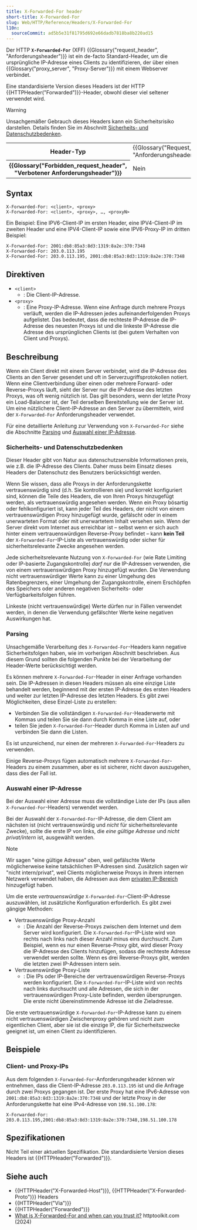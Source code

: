 ```yaml
---
title: X-Forwarded-For header
short-title: X-Forwarded-For
slug: Web/HTTP/Reference/Headers/X-Forwarded-For
l10n:
  sourceCommit: ad5b5e31f81795d692e66dadb7818ba8b220ad15
---
```


Der HTTP **`X-Forwarded-For`** (XFF) {{Glossary("request_header", "Anforderungsheader")}} ist ein de-facto Standard-Header, um die ursprüngliche IP-Adresse eines Clients zu identifizieren, der über einen {{Glossary("proxy_server", "Proxy-Server")}} mit einem Webserver verbindet.

Eine standardisierte Version dieses Headers ist der HTTP {{HTTPHeader("Forwarded")}}-Header, obwohl dieser viel seltener verwendet wird.

> [!WARNING]
> Unsachgemäßer Gebrauch dieses Headers kann ein Sicherheitsrisiko darstellen.
> Details finden Sie im Abschnitt [Sicherheits- und Datenschutzbedenken](#sicherheits-_und_datenschutzbedenken).

<table class="properties">
  <tbody>
    <tr>
      <th scope="row">Header-Typ</th>
      <td>{{Glossary("Request_header", "Anforderungsheader")}}</td>
    </tr>
    <tr>
      <th scope="row">{{Glossary("Forbidden_request_header", "Verbotener Anforderungsheader")}}</th>
      <td>Nein</td>
    </tr>
  </tbody>
</table>

## Syntax

```http
X-Forwarded-For: <client>, <proxy>
X-Forwarded-For: <client>, <proxy>, …, <proxyN>
```

Ein Beispiel: Eine IPV6-Client-IP im ersten Header, eine IPV4-Client-IP im zweiten Header und eine IPV4-Client-IP sowie eine IPV6-Proxy-IP im dritten Beispiel:

```http
X-Forwarded-For: 2001:db8:85a3:8d3:1319:8a2e:370:7348
X-Forwarded-For: 203.0.113.195
X-Forwarded-For: 203.0.113.195, 2001:db8:85a3:8d3:1319:8a2e:370:7348
```

## Direktiven

- `<client>`
  - : Die Client-IP-Adresse.
- `<proxy>`
  - : Eine Proxy-IP-Adresse.
    Wenn eine Anfrage durch mehrere Proxys verläuft, werden die IP-Adressen jedes aufeinanderfolgenden Proxys aufgelistet.
    Das bedeutet, dass die rechteste IP-Adresse die IP-Adresse des neuesten Proxys ist und die linkeste IP-Adresse die Adresse des ursprünglichen Clients ist (bei gutem Verhalten von Client und Proxys).

## Beschreibung

Wenn ein Client direkt mit einem Server verbindet, wird die IP-Adresse des Clients an den Server gesendet und oft in Serverzugriffsprotokollen notiert.
Wenn eine Clientverbindung über einen oder mehrere Forward- oder Reverse-Proxys läuft, sieht der Server nur die IP-Adresse des letzten Proxys, was oft wenig nützlich ist.
Das gilt besonders, wenn der letzte Proxy ein Load-Balancer ist, der Teil derselben Bereitstellung wie der Server ist.
Um eine nützlichere Client-IP-Adresse an den Server zu übermitteln, wird der `X-Forwarded-For` Anforderungsheader verwendet.

Für eine detaillierte Anleitung zur Verwendung von `X-Forwarded-For` siehe die Abschnitte [Parsing](#parsing) und [Auswahl einer IP-Adresse](#auswahl_einer_ip-adresse).

### Sicherheits- und Datenschutzbedenken

Dieser Header gibt von Natur aus datenschutzsensible Informationen preis, wie z.B. die IP-Adresse des Clients.
Daher muss beim Einsatz dieses Headers der Datenschutz des Benutzers berücksichtigt werden.

Wenn Sie wissen, dass alle Proxys in der Anforderungskette vertrauenswürdig sind (d.h. Sie kontrollieren sie) und korrekt konfiguriert sind, können die Teile des Headers, die von Ihren Proxys hinzugefügt werden, als vertrauenswürdig angesehen werden.
Wenn ein Proxy bösartig oder fehlkonfiguriert ist, kann jeder Teil des Headers, der nicht von einem vertrauenswürdigen Proxy hinzugefügt wurde, gefälscht oder in einem unerwarteten Format oder mit unerwartetem Inhalt versehen sein.
Wenn der Server direkt vom Internet aus erreichbar ist – selbst wenn er sich auch hinter einem vertrauenswürdigen Reverse-Proxy befindet – kann **kein Teil** der `X-Forwarded-For`-IP-Liste als vertrauenswürdig oder sicher für sicherheitsrelevante Zwecke angesehen werden.

Jede sicherheitsrelevante Nutzung von `X-Forwarded-For` (wie Rate Limiting oder IP-basierte Zugangskontrolle) _darf nur_ die IP-Adressen verwenden, die von einem vertrauenswürdigen Proxy hinzugefügt wurden.
Die Verwendung nicht vertrauenswürdiger Werte kann zu einer Umgehung des Ratenbegrenzers, einer Umgehung der Zugangskontrolle, einem Erschöpfen des Speichers oder anderen negativen Sicherheits- oder Verfügbarkeitsfolgen führen.

Linkeste (nicht vertrauenswürdige) Werte dürfen nur in Fällen verwendet werden, in denen die Verwendung gefälschter Werte keine negativen Auswirkungen hat.

### Parsing

Unsachgemäße Verarbeitung des `X-Forwarded-For`-Headers kann negative Sicherheitsfolgen haben, wie im vorherigen Abschnitt beschrieben.
Aus diesem Grund sollten die folgenden Punkte bei der Verarbeitung der Header-Werte berücksichtigt werden.

Es können mehrere `X-Forwarded-For`-Header in einer Anfrage vorhanden sein.
Die IP-Adressen in diesen Headers müssen als eine einzige Liste behandelt werden, beginnend mit der ersten IP-Adresse des ersten Headers und weiter zur letzten IP-Adresse des letzten Headers.
Es gibt zwei Möglichkeiten, diese Einzel-Liste zu erstellen:

- Verbinden Sie die vollständigen `X-Forwarded-For`-Headerwerte mit Kommas und teilen Sie sie dann durch Komma in eine Liste auf, oder
- teilen Sie jeden `X-Forwarded-For`-Header durch Komma in Listen auf und verbinden Sie dann die Listen.

Es ist unzureichend, nur einen der mehreren `X-Forwarded-For`-Headers zu verwenden.

Einige Reverse-Proxys fügen automatisch mehrere `X-Forwarded-For`-Headers zu einem zusammen, aber es ist sicherer, nicht davon auszugehen, dass dies der Fall ist.

### Auswahl einer IP-Adresse

Bei der Auswahl einer Adresse muss die vollständige Liste der IPs (aus allen `X-Forwarded-For`-Headers) verwendet werden.

Bei der Auswahl der `X-Forwarded-For`-IP-Adresse, die dem Client am nächsten ist (nicht vertrauenswürdig und _nicht_ für sicherheitsrelevante Zwecke), sollte die erste IP von links, die _eine gültige Adresse_ und _nicht privat/intern_ ist, ausgewählt werden.

> [!NOTE]
> Wir sagen "eine gültige Adresse" oben, weil gefälschte Werte möglicherweise keine tatsächlichen IP-Adressen sind.
> Zusätzlich sagen wir "nicht intern/privat", weil Clients möglicherweise Proxys in ihrem internen Netzwerk verwendet haben, die Adressen aus dem [privaten IP-Bereich](https://en.wikipedia.org/wiki/Private_network) hinzugefügt haben.

Um die erste _vertrauenswürdige_ `X-Forwarded-For`-Client-IP-Adresse auszuwählen, ist zusätzliche Konfiguration erforderlich.
Es gibt zwei gängige Methoden:

- Vertrauenswürdige Proxy-Anzahl
  - : Die Anzahl der Reverse-Proxys zwischen dem Internet und dem Server wird konfiguriert.
    Die `X-Forwarded-For`-IP-Liste wird von rechts nach links nach dieser Anzahl minus eins durchsucht.
    Zum Beispiel, wenn es nur einen Reverse-Proxy gibt, wird dieser Proxy die IP-Adresse des Clients hinzufügen, sodass die rechteste Adresse verwendet werden sollte.
    Wenn es drei Reverse-Proxys gibt, werden die letzten zwei IP-Adressen intern sein.
- Vertrauenswürdige Proxy-Liste
  - : Die IPs oder IP-Bereiche der vertrauenswürdigen Reverse-Proxys werden konfiguriert.
    Die `X-Forwarded-For`-IP-Liste wird von rechts nach links durchsucht und alle Adressen, die sich in der vertrauenswürdigen Proxy-Liste befinden, werden übersprungen.
    Die erste nicht übereinstimmende Adresse ist die Zieladresse.

Die erste vertrauenswürdige `X-Forwarded-For`-IP-Adresse kann zu einem nicht vertrauenswürdigen Zwischenproxy gehören und nicht zum eigentlichen Client, aber sie ist die einzige IP, die für Sicherheitszwecke geeignet ist, um einen Client zu identifizieren.

## Beispiele

### Client- und Proxy-IPs

Aus dem folgenden `X-Forwarded-For`-Anforderungsheader können wir entnehmen, dass die Client-IP-Adresse `203.0.113.195` ist und die Anfrage durch zwei Proxys gegangen ist.
Der erste Proxy hat eine IPv6-Adresse von `2001:db8:85a3:8d3:1319:8a2e:370:7348` und der letzte Proxy in der Anforderungskette hat eine IPv4-Adresse von `198.51.100.178`:

```http
X-Forwarded-For: 203.0.113.195,2001:db8:85a3:8d3:1319:8a2e:370:7348,198.51.100.178
```

## Spezifikationen

Nicht Teil einer aktuellen Spezifikation. Die standardisierte Version dieses Headers ist {{HTTPHeader("Forwarded")}}.

## Siehe auch

- {{HTTPHeader("X-Forwarded-Host")}}, {{HTTPHeader("X-Forwarded-Proto")}} Headers
- {{HTTPHeader("Via")}}
- {{HTTPHeader("Forwarded")}}
- [What is X-Forwarded-For and when can you trust it?](https://httptoolkit.com/blog/what-is-x-forwarded-for/) httptoolkit.com (2024)
